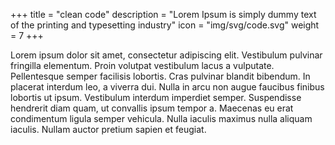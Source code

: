 +++
title = "clean code"
description = "Lorem Ipsum is simply dummy text of the printing and typesetting industry"
icon = "img/svg/code.svg"
weight = 7
+++

Lorem ipsum dolor sit amet, consectetur adipiscing elit. Vestibulum pulvinar fringilla elementum. Proin volutpat vestibulum lacus a vulputate. Pellentesque semper facilisis lobortis. Cras pulvinar blandit bibendum. In placerat interdum leo, a viverra dui. Nulla in arcu non augue faucibus finibus lobortis ut ipsum. Vestibulum interdum imperdiet semper. Suspendisse hendrerit diam quam, ut convallis ipsum tempor a. Maecenas eu erat condimentum ligula semper vehicula. Nulla iaculis maximus nulla aliquam iaculis. Nullam auctor pretium sapien et feugiat.
